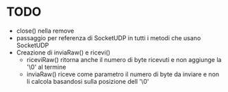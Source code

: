 # TODO

* close() nella remove
* passaggio per referenza di SocketUDP in tutti i metodi che usano SocketUDP
* Creazione di inviaRaw() e ricevi()
  * riceviRaw() ritorna anche il numero di byte ricevuti e non aggiunge la '\0' al termine 
  * inviaRaw() riceve come parametro il numero di byte da inviare e non li calcola basandosi sulla posizione dell '\0'
